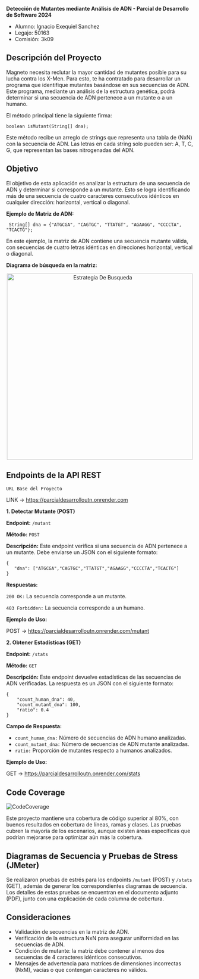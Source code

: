 

**Detección de Mutantes mediante Análisis de ADN - Parcial de Desarrollo de Software 2024**

- Alumno: Ignacio Exequiel Sanchez
- Legajo: 50163
- Comisión: 3k09




Descripción del Proyecto
-

Magneto necesita reclutar la mayor cantidad de mutantes posible para su lucha contra los X-Men. Para esto, te ha contratado para desarrollar un programa que identifique mutantes basándose en sus secuencias de ADN. Este programa, mediante un análisis de la estructura genética, podrá determinar si una secuencia de ADN pertenece a un mutante o a un humano.

El método principal tiene la siguiente firma:
```
boolean isMutant(String[] dna);
```
Este método recibe un arreglo de strings que representa una tabla de (NxN) con la secuencia de ADN. Las letras en cada string solo pueden ser: A, T, C, G, que representan las bases nitrogenadas del ADN.

Objetivo
-
El objetivo de esta aplicación es analizar la estructura de una secuencia de ADN y determinar si corresponde a un mutante. Esto se logra identificando más de una secuencia de cuatro caracteres consecutivos idénticos en cualquier dirección: horizontal, vertical o diagonal.

**Ejemplo de Matriz de ADN:**

```
 String[] dna = {"ATGCGA", "CAGTGC", "TTATGT", "AGAAGG", "CCCCTA", "TCACTG"};
```
En este ejemplo, la matriz de ADN contiene una secuencia mutante válida, con secuencias de cuatro letras idénticas en direcciones horizontal, vertical o diagonal.

**Diagrama de búsqueda en la matriz:**

<div align="center">
<img src="https://github.com/user-attachments/assets/1aff182e-4a1e-48f1-8dc1-07e7a16c794b" alt="Estrategia De Busqueda" width="500" height="500"/>
</div>


Endpoints de la API REST
-
`URL Base del Proyecto`

LINK → https://parcialdesarrolloutn.onrender.com

**1. Detectar Mutante (POST)**

**Endpoint:** `/mutant`

**Método:** `POST`

**Descripción:** Este endpoint verifica si una secuencia de ADN pertenece a un mutante. Debe enviarse un JSON con el siguiente formato:
```
{
   "dna": ["ATGCGA","CAGTGC","TTATGT","AGAAGG","CCCCTA","TCACTG"]
}
```
**Respuestas:**

`200 OK:` La secuencia corresponde a un mutante.

`403 Forbidden:` La secuencia corresponde a un humano.

**Ejemplo de Uso:**

POST → https://parcialdesarrolloutn.onrender.com/mutant

**2. Obtener Estadísticas (GET)**

**Endpoint:** `/stats`

**Método:** `GET`

**Descripción:** Este endpoint devuelve estadísticas de las secuencias de ADN verificadas. La respuesta es un JSON con el siguiente formato:

```
{
    "count_human_dna": 40,
    "count_mutant_dna": 100,
    "ratio": 0.4
}
````
**Campo de Respuesta:**

- `count_human_dna:` Número de secuencias de ADN humano analizadas.
- `count_mutant_dna:` Número de secuencias de ADN mutante analizadas.
- `ratio:` Proporción de mutantes respecto a humanos analizados.
  
**Ejemplo de Uso:**
  
GET → https://parcialdesarrolloutn.onrender.com/stats


Code Coverage
---

![CodeCoverage](https://github.com/user-attachments/assets/74786819-4cf9-4983-9cbc-2ff508dc973b)


Este proyecto mantiene una cobertura de código superior al 80%, con buenos resultados en cobertura de líneas, ramas y clases. Las pruebas cubren la mayoría de los escenarios, aunque existen áreas específicas que podrían mejorarse para optimizar aún más la cobertura.

Diagramas de Secuencia y Pruebas de Stress (JMeter)
-
Se realizaron pruebas de estrés para los endpoints `/mutant` (POST) y `/stats` (GET), además de generar los correspondientes diagramas de secuencia. Los detalles de estas pruebas se encuentran en el documento adjunto (PDF), junto con una explicación de cada columna de cobertura.


Consideraciones
-

- Validación de secuencias en la matriz de ADN.
- Verificación de la estructura NxN para asegurar uniformidad en las secuencias de ADN.
- Condición de mutante: la matriz debe contener al menos dos secuencias de 4 caracteres idénticos consecutivos.
- Mensajes de advertencia para matrices de dimensiones incorrectas (NxM), vacías o que contengan caracteres no válidos.
